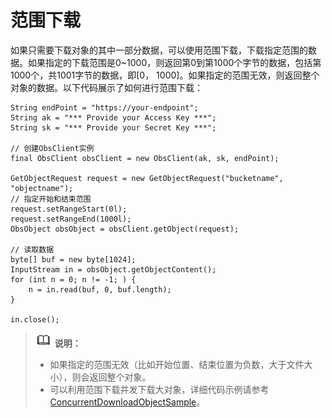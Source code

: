 # 范围下载<a name="ZH-CN_TOPIC_0142815572"></a>

如果只需要下载对象的其中一部分数据，可以使用范围下载，下载指定范围的数据。如果指定的下载范围是0\~1000，则返回第0到第1000个字节的数据，包括第1000个，共1001字节的数据，即\[0， 1000\]。如果指定的范围无效，则返回整个对象的数据。以下代码展示了如何进行范围下载：

```
String endPoint = "https://your-endpoint";
String ak = "*** Provide your Access Key ***";
String sk = "*** Provide your Secret Key ***";

// 创建ObsClient实例
final ObsClient obsClient = new ObsClient(ak, sk, endPoint);

GetObjectRequest request = new GetObjectRequest("bucketname", "objectname");
// 指定开始和结束范围
request.setRangeStart(0l);
request.setRangeEnd(1000l);
ObsObject obsObject = obsClient.getObject(request);

// 读取数据
byte[] buf = new byte[1024];
InputStream in = obsObject.getObjectContent();
for (int n = 0; n != -1; ) {
    n = in.read(buf, 0, buf.length);
}

in.close();
```

>![](public_sys-resources/icon-note.gif) **说明：**   
>-   如果指定的范围无效（比如开始位置、结束位置为负数，大于文件大小），则会返回整个对象。  
>-   可以利用范围下载并发下载大对象，详细代码示例请参考[ConcurrentDownloadObjectSample](https://obssdk.obs.cn-north-1.myhuaweicloud.com/sample/java/ConcurrentDownloadObjectSample.zip)。  


